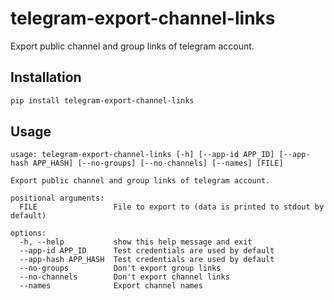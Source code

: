 # telegram-export-channel-links

Export public channel and group links of telegram account.

## Installation

``` sh
pip install telegram-export-channel-links
```

## Usage

```
usage: telegram-export-channel-links [-h] [--app-id APP_ID] [--app-hash APP_HASH] [--no-groups] [--no-channels] [--names] [FILE]

Export public channel and group links of telegram account.

positional arguments:
  FILE                 File to export to (data is printed to stdout by default)

options:
  -h, --help           show this help message and exit
  --app-id APP_ID      Test credentials are used by default
  --app-hash APP_HASH  Test credentials are used by default
  --no-groups          Don't export group links
  --no-channels        Don't export channel links
  --names              Export channel names
```

